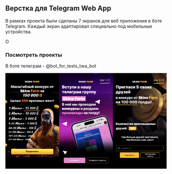 ## Верстка для Telegram Web App

В рамках проекта были сделаны 7 экранов для веб приложения в боте Telegram. Каждый экран адаптировал специально под мобильные устройства.

О
### Посмотреть проекты
В боте телеграм - @bot_for_tests_twa_bot

<div style="display: flex;">
    <img src="https://github.com/nikita-shalamov/nikita-shalamov.github.io/blob/main/telegram_app/photos/photo1.png" style="width: 33.33%;">
    <img src="https://github.com/nikita-shalamov/nikita-shalamov.github.io/blob/main/telegram_app/photos/photo2.png" style="width: 33.33%;">
    <img src="https://github.com/nikita-shalamov/nikita-shalamov.github.io/blob/main/telegram_app/photos/photo3.png" style="width: 33.33%;">
</div>
